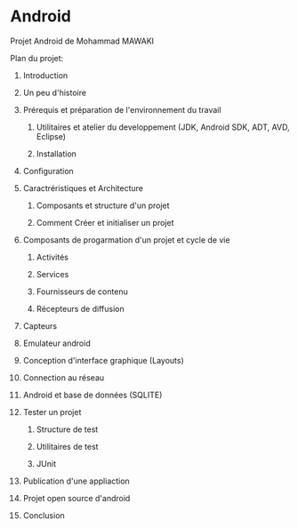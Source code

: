 # Android
Projet Android de Mohammad MAWAKI

Plan du projet:

1. Introduction

2. Un peu d'histoire

3. Prérequis et préparation de l'environnement du travail

	1. Utilitaires et atelier du developpement (JDK, Android SDK, ADT, AVD, Eclipse)

	2. Installation

3. Configuration

4. Caractréristiques et Architecture

	1. Composants et structure d'un projet

	2. Comment Créer et initialiser un projet

3. Composants de progarmation d'un projet et cycle de vie

	1. Activités

	2. Services

	3. Fournisseurs de contenu

	4. Récepteurs de diffusion

5. Capteurs

6. Emulateur android

7. Conception d'interface graphique (Layouts)

8. Connection au réseau

9. Android et base de données (SQLITE)

10. Tester un projet

	1. Structure de test

	2. Utilitaires de test

	3. JUnit 

11. Publication d'une appliaction

12. Projet open source d'android

13. Conclusion
